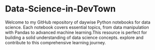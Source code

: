 # Data-Science-in-DevTown
 Welcome to my GitHub repository of daywise Python notebooks for data science. Each notebook covers essential topics, from data manipulation with Pandas to advanced machine learning.This resource is perfect for building a solid understanding of data science concepts.  explore and contribute to this comprehensive learning journey.
